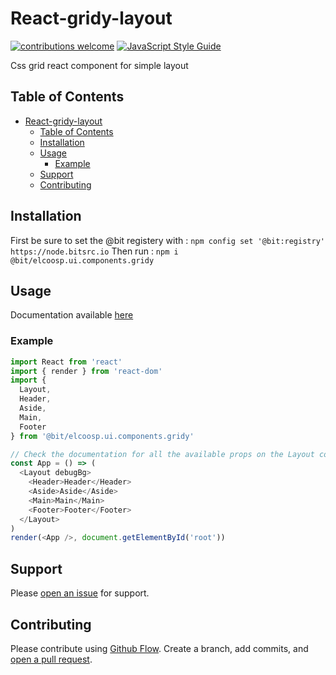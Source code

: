 # React-gridy-layout

[![contributions welcome](https://img.shields.io/badge/contributions-welcome-brightgreen.svg?style=flat)](https://github.com/elcoosp/react-gridy-layout/issues)
[![JavaScript Style Guide](https://img.shields.io/badge/code_style-standard-brightgreen.svg)](https://standardjs.com)

Css grid react component for simple layout

## Table of Contents

- [React-gridy-layout](#react-gridy-layout)
  - [Table of Contents](#table-of-contents)
  - [Installation](#installation)
  - [Usage](#usage)
    - [Example](#example)
  - [Support](#support)
  - [Contributing](#contributing)

## Installation

First be sure to set the @bit registery with :
`npm config set '@bit:registry' https://node.bitsrc.io`
Then run :
`npm i @bit/elcoosp.ui.components.gridy`

## Usage

Documentation available [here](https://bitsrc.io/elcoosp/ui/components/gridy)

### Example

```javascript
import React from 'react'
import { render } from 'react-dom'
import {
  Layout,
  Header,
  Aside,
  Main,
  Footer
} from '@bit/elcoosp.ui.components.gridy'

// Check the documentation for all the available props on the Layout component
const App = () => (
  <Layout debugBg>
    <Header>Header</Header>
    <Aside>Aside</Aside>
    <Main>Main</Main>
    <Footer>Footer</Footer>
  </Layout>
)
render(<App />, document.getElementById('root'))
```

## Support

Please [open an issue](https://github.com/elcoosp/react-gridy-layout/issues/new) for support.

## Contributing

Please contribute using [Github Flow](https://guides.github.com/introduction/flow/). Create a branch, add commits, and [open a pull request](https://github.com/elcoosp/react-gridy-layout/compare/).
